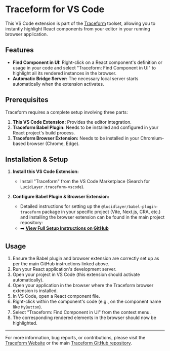 # Traceform for VS Code 

This VS Code extension is part of the [Traceform](https://traceform.framer.website/) toolset, allowing you to instantly highlight React components from your editor in your running browser application.

## Features

*   **Find Component in UI:** Right-click on a React component's definition or usage in your code and select "Traceform: Find Component in UI" to highlight all its rendered instances in the browser.
*   **Automatic Bridge Server:** The necessary local server starts automatically when the extension activates.

## Prerequisites

Traceform requires a complete setup involving three parts:

1.  **This VS Code Extension:** Provides the editor integration.
2.  **Traceform Babel Plugin:** Needs to be installed and configured in your React project's build process.
3.  **Traceform Browser Extension:** Needs to be installed in your Chromium-based browser (Chrome, Edge).

## Installation & Setup

1.  **Install this VS Code Extension:**
    *   Install "Traceform" from the VS Code Marketplace (Search for `LucidLayer.traceform-vscode`).

2.  **Configure Babel Plugin & Browser Extension:**
    *   Detailed instructions for setting up the `@lucidlayer/babel-plugin-traceform` package in your specific project (Vite, Next.js, CRA, etc.) and installing the browser extension can be found in the main project repository:
    *   ➡️ **[View Full Setup Instructions on GitHub](https://github.com/lucidlayer/traceform#setting-up-traceform-in-your-project)**

## Usage

1.  Ensure the Babel plugin and browser extension are correctly set up as per the main GitHub instructions linked above.
2.  Run your React application's development server.
3.  Open your project in VS Code (this extension should activate automatically).
4.  Open your application in the browser where the Traceform browser extension is installed.
5.  In VS Code, open a React component file.
6.  Right-click within the component's code (e.g., on the component name like `MyButton`).
7.  Select "Traceform: Find Component in UI" from the context menu.
8.  The corresponding rendered elements in the browser should now be highlighted.

---

For more information, bug reports, or contributions, please visit the [Traceform Website](https://traceform.framer.website/) or the main [Traceform GitHub repository](https://github.com/lucidlayer/traceform).
